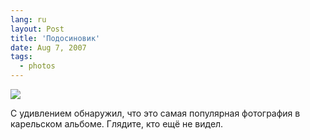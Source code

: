 ```yaml
---
lang: ru
layout: Post
title: 'Подосиновик'
date: Aug 7, 2007
tags:
  - photos
---
```


![](photo://Sapegin_Artem_20D_2007-07-11_400-0025)

С удивлением обнаружил, что это самая популярная фотография в карельском альбоме. Глядите, кто ещё не видел.
